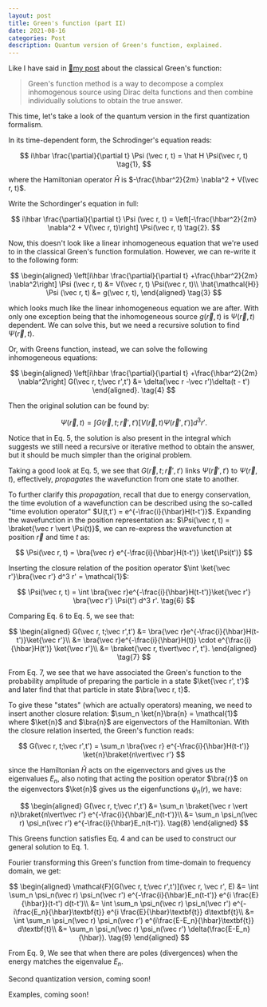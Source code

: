 ```yaml
---
layout: post
title: Green's function (part II)
date: 2021-08-16
categories: Post
description: Quantum version of Green's function, explained.
---
```

Like I have said in [🔗my post](../15/Greens_function_1) about the classical Green's function:

> Green's function method is a way to decompose a complex inhomogenous source using Dirac delta functions and then combine individually solutions to obtain the true answer.

This time, let's take a look of the quantum version in the first quantization formalism.
<!-- Specifically, the version under second qunatization (or, in Fock space). -->

In its time-dependent form, the Schrodinger's equation reads:

$$
i\hbar \frac{\partial}{\partial t} \Psi (\vec r, t) = \hat H \Psi(\vec r, t)
\tag{1},
$$

where the Hamiltonian operator $\hat H$ is $-\frac{\hbar^2}{2m} \nabla^2 + V(\vec r, t)$.

Write the Schordinger's equation in full:

$$
i\hbar \frac{\partial}{\partial t} \Psi (\vec r, t) = \left[-\frac{\hbar^2}{2m} \nabla^2 + V(\vec r, t)\right] \Psi(\vec r, t)
\tag{2}.
$$

Now, this doesn't look like a linear inhomogeneous equation that we're used to in the classical Green's function formulation. However, we can re-write it to the following form:

$$
\begin{aligned}
\left[i\hbar \frac{\partial}{\partial t} +\frac{\hbar^2}{2m} \nabla^2\right] \Psi (\vec r, t) &= V(\vec r, t) \Psi(\vec r, t)\\
\hat{\mathcal{H}} \Psi (\vec r, t) &= g(\vec r, t),
\end{aligned}
\tag{3}
$$

which looks much like the linear inhomogeneous equation we are after.
With only one exception being that the inhomogeneous source $g(\vec r, t)$ is $\Psi(\vec r, t)$ dependent.
We can solve this, but we need a recursive solution to find $\Psi(\vec r, t)$.

Or, with Greens function, instead, we can solve the following inhomogeneous equations:

$$
\begin{aligned}
\left[i\hbar \frac{\partial}{\partial t} +\frac{\hbar^2}{2m} \nabla^2\right] G(\vec r, t;\vec r',t') &= \delta(\vec r -\vec r')\delta(t - t')
\end{aligned}.
\tag{4}
$$

Then the original solution can be found by:

$$
\Psi(\vec r,t) = \int G(\vec r, t;\vec r',t') \left[V(\vec r, t)  \Psi(\vec r',t') \right] d^3 r'.
\tag{5}
$$

Notice that in Eq. 5, the solution is also present in the integral which suggests we still need a recursive or iterative method to obtain the answer, but it should be much simpler than the original problem.


Taking a good look at Eq. 5, we see that $G(\vec r, t;\vec r',t')$ links $\Psi (\vec r', t')$ to $\Psi (\vec r, t)$, effectively, _propagates_ the wavefunction from one state to another.

To further clarify this _propagation_, recall that due to energy conservation, the time evolution of a wavefunction can be described using the so-called "time evolution operator" $U(t,t') = e^{-\frac{i}{\hbar}H(t-t')}$.
Expanding the wavefunction in the position representation as: $\Psi(\vec r, t) = \braket{\vec r \vert \Psi(t)}$, we can re-express the wavefunction at position $\vec r$ and time $t$ as:

$$
\Psi(\vec r, t) = \bra{\vec r} e^{-\frac{i}{\hbar}H(t-t')} \ket{\Psi(t')}
$$

Inserting the closure relation of the position operator $\int \ket{\vec r'}\bra{\vec r'} d^3 r' = \mathcal{1}$:

$$
\Psi(\vec r, t) = \int \bra{\vec r}e^{-\frac{i}{\hbar}H(t-t')}\ket{\vec r'} \bra{\vec r'} \Psi(t') d^3 r'.
\tag{6}
$$

Comparing Eq. 6 to Eq. 5, we see that:

$$
\begin{aligned}
G(\vec r, t;\vec r',t') &= \bra{\vec r}e^{-\frac{i}{\hbar}H(t-t')}\ket{\vec r'}\\
&= \bra{\vec r}e^{-\frac{i}{\hbar}H(t)} \cdot e^{\frac{i}{\hbar}H(t')} \ket{\vec r'}\\
&= \braket{\vec r, t\vert\vec r', t'}.
\end{aligned}
\tag{7}
$$

From Eq. 7, we see that we have associated the Green's function to the probability amplitude of preparing the particle in a state $\ket{\vec r', t'}$ and later find that that particle in state $\bra{\vec r, t}$.

To give these "states" (which are actually operators) meaning, we need to insert another closure relation: $\sum_n \ket{n}\bra{n} = \mathcal{1}$ where $\ket{n}$ and $\bra{n}$ are eigenvectors of the Hamiltonian.
With the closure relation inserted, the Green's function reads:

$$
G(\vec r, t;\vec r',t') = \sum_n \bra{\vec r} e^{-\frac{i}{\hbar}H(t-t')} \ket{n}\braket{n\vert\vec r'}
$$

since the Hamiltonian $\hat H$ acts on the eigenvectors and gives us the eigenvalues $E_n$, also noting that acting the position operator $\bra{r}$ on the eigenvectors $\ket{n}$ gives us the eigenfunctions $\psi_n(r)$, we have:

$$
\begin{aligned}
G(\vec r, t;\vec r',t') &= \sum_n \braket{\vec r \vert n}\braket{n\vert\vec r'} e^{-\frac{i}{\hbar}E_n(t-t')}\\
&= \sum_n \psi_n(\vec r) \psi_n(\vec r') e^{-\frac{i}{\hbar}E_n(t-t')}. \tag{8}
\end{aligned}
$$

This Greens function satisfies Eq. 4 and can be used to construct our general solution to Eq. 1.

Fourier transforming this Green's function from time-domain to frequency domain, we get:

$$
\begin{aligned}
\mathcal{F}[G(\vec r, t;\vec r',t')](\vec r, \vec r', E) &= \int \sum_n \psi_n(\vec r) \psi_n(\vec r') e^{-\frac{i}{\hbar}E_n(t-t')} e^{i \frac{E}{\hbar}}(t-t') d(t-t')\\
&= \int \sum_n \psi_n(\vec r) \psi_n(\vec r') e^{-i\frac{E_n}{\hbar}\textbf{t}} e^{i \frac{E}{\hbar}\textbf{t}} d\textbf{t}\\
&= \int \sum_n \psi_n(\vec r) \psi_n(\vec r') e^{i\frac{E-E_n}{\hbar}\textbf{t}} d\textbf{t}\\
&= \sum_n \psi_n(\vec r) \psi_n(\vec r') \delta(\frac{E-E_n}{\hbar}).
\tag{9}
\end{aligned}
$$

From Eq. 9, We see that when there are poles (divergences) when the energy matches the eigenvalue $E_n$.

Second quantization version, coming soon!

Examples, coming soon!
